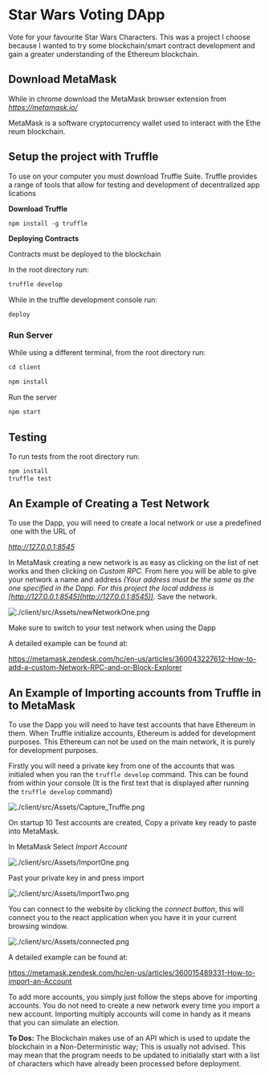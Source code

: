 # Star Wars Voting DApp

Vote for your favourite Star Wars Characters. This was a project I choose because I wanted to try some blockchain/smart contract development and gain a greater understanding of the Ethereum blockchain.

## **Download MetaMask**

While in chrome download the MetaMask browser extension from *https://metamask.io/*

MetaMask is a software cryptocurrency wallet used to interact with the Ethereum blockchain.

## **Setup the project with Truffle**

To use on your computer you must download Truffle Suite. Truffle provides a range of tools that allow for testing and development of decentralized applications

**Download Truffle**

```bash
npm install -g truffle
```

**Deploying Contracts**

Contracts must be deployed to the blockchain

In the root directory run:

```bash
truffle develop
```

While in the truffle development console run: 

```bash
deploy
```

### **Run Server**

While using a different terminal, from the root directory run:

```bash
cd client

npm install
```

Run the server

```bash
npm start
```

## Testing

To run tests from the root directory run:

```bash
npm install
truffle test
```

## **An Example of Creating a Test Network**

To use the Dapp, you will need to create a local network or use a predefined one with the URL of 

*http://127.0.0.1:8545*

In MetaMask creating a new network is as easy as clicking on the list of networks and then clicking on *Custom RPC.* From here you will be able to give your network a name and address *(Your address must be the same as the one specified in the Dapp. For this project the local address is [http://127.0.0.1:8545](http://127.0.0.1:8545))*. Save the network.

![./client/src/Assets/newNetworkOne.png](./client/src/Assets/newNetworkOne.png)

Make sure to switch to your test network when using the Dapp

A detailed example can be found at: 

https://metamask.zendesk.com/hc/en-us/articles/360043227612-How-to-add-a-custom-Network-RPC-and-or-Block-Explorer

## **An Example of Importing accounts from Truffle into MetaMask**

To use the Dapp you will need to have test accounts that have Ethereum in them. When Truffle initialize accounts, Ethereum is added for development purposes. This Ethereum can not be used on the main network, it is purely for development purposes.  

Firstly you will need a private key from one of the accounts that was initialed when you ran the `truffle develop` command. This can be found from within your console (It is the first text that is displayed after running the `truffle develop` command)

 

![./client/src/Assets/Capture_Truffle.png](./client/src/Assets/Capture_Truffle.png)

On startup 10 Test accounts are created, Copy a private key ready to paste into MetaMask.

In MetaMask Select *Import Account*

![./client/src/Assets/ImportOne.png](./client/src/Assets/ImportOne.PNG)

Past your private key in and press import

![./client/src/Assets/ImportTwo.png](./client/src/Assets/ImportTwo.PNG)

You can connect to the website by clicking the *connect button*, this will connect you to the react application when you have it in your current browsing window.

![./client/src/Assets/connected.png](./client/src/Assets/connected.png)

A detailed example can be found at: 

https://metamask.zendesk.com/hc/en-us/articles/360015489331-How-to-import-an-Account

To add more accounts, you simply just follow the steps above for importing accounts. You do not need to create a new network every time you import a new account. Importing multiply accounts will come in handy as it means that you can simulate an election.

**To Dos:**
The Blockchain makes use of an API which is used to update the blockchain in a Non-Deterministic way; This is usually not advised. This may mean that the program needs to be updated to initialally start with a list of characters which have already been processed before deployment.  

